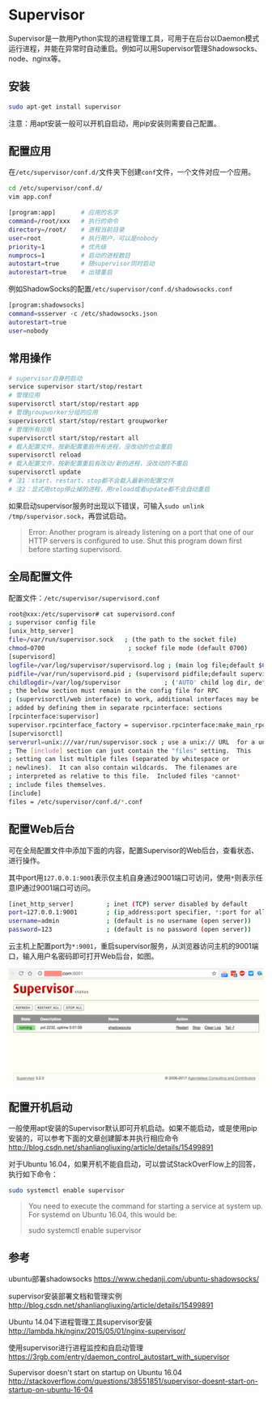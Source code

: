 # Supervisor



Supervisor是一款用Python实现的进程管理工具，可用于在后台以Daemon模式运行进程，并能在异常时自动重启。例如可以用Supervisor管理Shadowsocks、node、nginx等。



## 安装

```bash
sudo apt-get install supervisor
```

注意：用apt安装一般可以开机自启动，用pip安装则需要自己配置。



## 配置应用

在`/etc/supervisor/conf.d/`文件夹下创建`conf`文件，一个文件对应一个应用。

```bash
cd /etc/supervisor/conf.d/
vim app.conf
```

```bash
[program:app]       # 应用的名字
command=/root/xxx   # 执行的命令
directory=/root/    # 进程当前目录
user=root           # 执行用户，可以是nobody
priority=1          # 优先级
numprocs=1          # 启动的进程数目
autostart=true      # 随supervisor同时启动
autorestart=true    # 出错重启
```

例如ShadowSocks的配置`/etc/supervisor/conf.d/shadowsocks.conf`

```bash
[program:shadowsocks]
command=ssserver -c /etc/shadowsocks.json
autorestart=true
user=nobody
```



## 常用操作

```bash
# supervisor自身的启动
service supervisor start/stop/restart
# 管理应用
supervisorctl start/stop/restart app
# 管理groupworker分组的应用
supervisorctl start/stop/restart groupworker
# 管理所有应用
supervisorctl start/stop/restart all
# 载入配置文件，按新配置重启所有进程，没改动的也会重启
supervisorctl reload
# 载入配置文件，按新配置重启有改动/新的进程，没改动的不重启
supervisorctl update
# 注1：start、restart、stop都不会载入最新的配置文件
# 注2：显式用stop停止掉的进程，用reload或者update都不会自动重启
```

如果启动supervisor服务时出现以下错误，可输入`sudo unlink /tmp/supervisor.sock`，再尝试启动。

> Error: Another program is already listening on a port that one of our HTTP servers is configured to use. Shut this program down first before starting supervisord.



## 全局配置文件

配置文件：`/etc/supervisor/supervisord.conf`

```bash
root@xxx:/etc/supervisor# cat supervisord.conf
; supervisor config file
[unix_http_server]
file=/var/run/supervisor.sock   ; (the path to the socket file)
chmod=0700                       ; sockef file mode (default 0700)
[supervisord]
logfile=/var/log/supervisor/supervisord.log ; (main log file;default $CWD/supervisord.log)
pidfile=/var/run/supervisord.pid ; (supervisord pidfile;default supervisord.pid)
childlogdir=/var/log/supervisor            ; ('AUTO' child log dir, default $TEMP)
; the below section must remain in the config file for RPC
; (supervisorctl/web interface) to work, additional interfaces may be
; added by defining them in separate rpcinterface: sections
[rpcinterface:supervisor]
supervisor.rpcinterface_factory = supervisor.rpcinterface:make_main_rpcinterface
[supervisorctl]
serverurl=unix:///var/run/supervisor.sock ; use a unix:// URL  for a unix socket
; The [include] section can just contain the "files" setting.  This
; setting can list multiple files (separated by whitespace or
; newlines).  It can also contain wildcards.  The filenames are
; interpreted as relative to this file.  Included files *cannot*
; include files themselves.
[include]
files = /etc/supervisor/conf.d/*.conf
```



## 配置Web后台

可在全局配置文件中添加下面的内容，配置Supervisor的Web后台，查看状态、进行操作。

其中port用`127.0.0.1:9001`表示仅主机自身通过9001端口可访问，使用`*`则表示任意IP通过9001端口可访问。

```bash
[inet_http_server]         ; inet (TCP) server disabled by default
port=127.0.0.1:9001        ; (ip_address:port specifier, *:port for all iface)
username=admin             ; (default is no username (open server))
password=123               ; (default is no password (open server))
```

云主机上配置port为`*:9001`，重启supervisor服务，从浏览器访问主机的9001端口，输入用户名密码即可打开Web后台，如图。

![img](supervisor.assets/e8dcada1-20af-4462-b78e-9249f333248e.png)



## 配置开机启动

一般使用apt安装的Supervisor默认即可开机启动。如果不能启动，或是使用pip安装的，可以参考下面的文章创建脚本并执行相应命令
http://blog.csdn.net/shanliangliuxing/article/details/15499891

对于Ubuntu 16.04，如果开机不能自启动，可以尝试StackOverFlow上的回答，执行如下命令：

```bash
sudo systemctl enable supervisor
```

> You need to execute the command for starting a service at system up. For systemd on Ubuntu 16.04, this would be:
>
> sudo systemctl enable supervisor



## 参考

ubuntu部署shadowsocks
 https://www.chedanji.com/ubuntu-shadowsocks/

supervisor安装部署文档和管理实例
 http://blog.csdn.net/shanliangliuxing/article/details/15499891

Ubuntu 14.04下进程管理工具supervisor安装
 http://lambda.hk/nginx/2015/05/01/nginx-supervisor/

使用supervisor进行进程监控和自启动管理
 https://3rgb.com/entry/daemon_control_autostart_with_supervisor

Supervisor doesn't start on startup on Ubuntu 16.04
 http://stackoverflow.com/questions/38551851/supervisor-doesnt-start-on-startup-on-ubuntu-16-04
